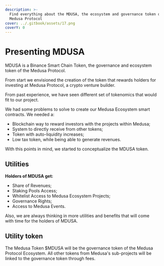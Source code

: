 ```yaml
---
description: >-
  Find everything about the MDUSA, the ecosystem and governance token of the
  Medusa Protocol
cover: ../.gitbook/assets/17.png
coverY: 0
---
```


# Presenting MDUSA

MDUSA is a Binance Smart Chain Token, the governance and ecosystem token of the Medusa Protocol.&#x20;

From start we envisioned the creation of the token that rewards holders for investing at Medusa Protocol, a crypto venture builder.&#x20;

From past experience, we have seen different set of tokenomics that would fit to our project.



We had some problems to solve to create our Medusa Ecosystem smart contracts. We needed a:

* Blockchain way to reward investors with the projects within Medusa;
* System to directly receive from other tokens;
* Token with auto-liquidity increases;
* Low tax token, while being able to generate revenues.



With this points in mind, we started to conceptualize the MDUSA token.&#x20;

## Utilities

**Holders of MDUSA get:**

* Share of Revenues;
* Staking Pools Access;
* Whitelist Access to Medusa Ecosystem Projects;
* Governance Rights;
* Access to Medusa Events.

Also, we are always thinking in more utilities and benefits that will come with time for the holders of MDUSA.

## Utility token

The Medusa Token $MDUSA will be the governance token of the Medusa Protocol Ecosystem. All other tokens from Medusa's sub-projects will be linked to the governance token through fees.

